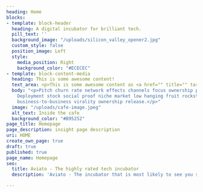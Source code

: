 ```yaml
---
heading: Home
blocks:
- template: block-header
  heading: A digital incubator for brilliant tech.
  pill_text: ''
  background_image: "/uploads/silicon_valley_opener2.jpg"
  custom_style: false
  position_image: Left
  style:
    media_position: Right
    background_color: "#ECECEC"
- template: block-content-media
  heading: This is some awesome content!
  text_area: <p>This is some awesome content as <a href="" title="" target="_blank">well</a>!</p>
  body: "<p>Pitch churn rate network effects channels focus ownership prototype equity.
    Deployment stock social proof niche market low hanging fruit rockstar crowdsource
    business-to-business virality ownership release.</p>"
  image: "/uploads/cafe-image.jpeg"
  alt_text: Inside the cafe
  background_color: "#B95252"
page_title: Homepage
page_description: insight page description
uri: HOME
create_own_page: true
draft: true
published: true
page_name: Homepage
seo:
  title: Aviato - The highly rated tech incubator
  description: 'Aviato - The incubator that is most likely to see you succeed. '

---
```

